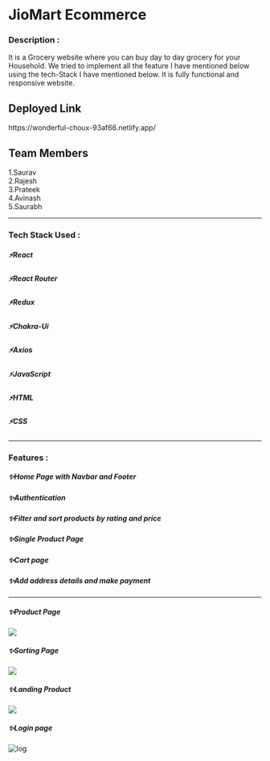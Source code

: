 
 <h1>JioMart Ecommerce</h1>
 
 <h3>Description :</h3>
It is a Grocery website where you can buy day to day grocery for your Household. We tried to implement all the feature I have mentioned below using the tech-Stack I have mentioned below. It is fully functional and responsive website.

<h2>Deployed Link</h2>
https://wonderful-choux-93af66.netlify.app/

<h2>Team Members</h2>
1.Saurav <br>
2.Rajesh <br>
3.Prateek <br>
4.Avinash <br>
5.Saurabh <br>
 
 ---

<h3>Tech Stack Used :</h3>
<h5>⚡React</h5>
<h5>⚡React Router</h5>
<h5>⚡Redux</h5>
<h5>⚡Chakra-Ui</h5>
<h5>⚡Axios</h5>
<h5>⚡JavaScript</h5>
<h5>⚡HTML</h5>
<h5>⚡CSS</h5>

---

<h3>Features :</h3>
<h5>✨Home Page with Navbar and Footer</h5>
<h5>✨Authentication</h5>
<h5>✨Filter and sort products by rating and price</h5>
<h5>✨Single Product Page</h5>
<h5>✨Cart page</h5>
<h5>✨Add address details and make payment </h5>

---

<!-- <h3>Some Glimps of Project :</h3>
<h5>✨Home Page with Navbar and Footer</h5>
![Screenshot (187)](https://user-images.githubusercontent.com/107553043/213978937-9e0bc306-a293-450c-8fdf-cc585efb4df9.png)
![Screenshot (188)](https://user-images.githubusercontent.com/107553043/213978944-0b094a98-9a3f-4257-945a-a0ee148f0dba.png)
![Screenshot (184)](https://user-images.githubusercontent.com/107553043/213978948-a69712e9-1585-4dbd-ac7f-e2259222e40f.png)
![Screenshot (185)](https://user-images.githubusercontent.com/107553043/213978950-75a42da5-f30b-4b8d-ad9a-b8ff9ef78dc0.png)
![Screenshot (186)](https://user-images.githubusercontent.com/107553043/213978951-792b7725-5a3b-466a-a74e-065e4c907040.png) -->


<h5>✨Product Page</h5>
<img src="https://user-images.githubusercontent.com/107553043/213978937-9e0bc306-a293-450c-8fdf-cc585efb4df9.png"/>

<h5>✨Sorting Page</h5>
<img src="https://user-images.githubusercontent.com/107553043/213978944-0b094a98-9a3f-4257-945a-a0ee148f0dba.png"/>

<h5>✨Landing Product</h5>
<img src="https://user-images.githubusercontent.com/107553043/213978948-a69712e9-1585-4dbd-ac7f-e2259222e40f.png"/>

<h5>✨Login page</h5>
<img src="https://user-images.githubusercontent.com/107553043/213978950-75a42da5-f30b-4b8d-ad9a-b8ff9ef78dc0.png" alt="log"/>



